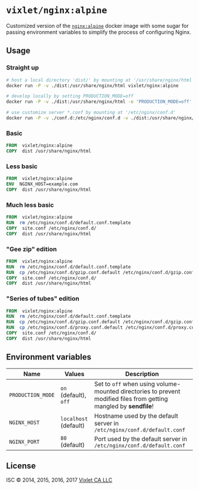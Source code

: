 # `vixlet/nginx:alpine`

Customized version of the [`nginx:alpine`](https://github.com/docker-library/docs/tree/master/nginx) docker image with some sugar for passing environment variables to simplify the process of configuring Nginx.

## Usage

### Straight up
```sh
# host a local directory 'dist/' by mounting at '/usr/share/nginx/html'
docker run -P -v ./dist:/usr/share/nginx/html vixlet/nginx:alpine

# develop locally by setting PRODUCTION_MODE=off
docker run -P -v ./dist:/usr/share/nginx/html -e 'PRODUCTION_MODE=off' vixlet/nginx:alpine

# use customize server *.conf by mounting at '/etc/nginx/conf.d'
docker run -P -v ./conf.d:/etc/nginx/conf.d -v ./dist:/usr/share/nginx/html vixlet/nginx:alpine
```

### Basic
```dockerfile
FROM  vixlet/nginx:alpine
COPY  dist /usr/share/nginx/html
```

### Less basic
```dockerfile
FROM  vixlet/nginx:alpine
ENV  NGINX_HOST=example.com
COPY  dist /usr/share/nginx/html
```

### Much less basic
```dockerfile
FROM  vixlet/nginx:alpine
RUN  rm /etc/nginx/conf.d/default.conf.template
COPY  site.conf /etc/nginx/conf.d/
COPY  dist /usr/share/nginx/html
```

### "Gee zip" edition
```dockerfile
FROM  vixlet/nginx:alpine
RUN  rm /etc/nginx/conf.d/default.conf.template
RUN  cp /etc/nginx/conf.d/gzip.conf.default /etc/nginx/conf.d/gzip.conf
COPY  site.conf /etc/nginx/conf.d/
COPY  dist /usr/share/nginx/html
```

### "Series of tubes" edition
```dockerfile
FROM  vixlet/nginx:alpine
RUN  rm /etc/nginx/conf.d/default.conf.template
RUN  cp /etc/nginx/conf.d/gzip.conf.default /etc/nginx/conf.d/gzip.conf
RUN  cp /etc/nginx/conf.d/proxy.conf.default /etc/nginx/conf.d/proxy.conf
COPY  site.conf /etc/nginx/conf.d/
COPY  dist /usr/share/nginx/html
```

## Environment variables
| Name | Values | Description |
| ---- | ------ | ----------- |
| `PRODUCTION_MODE` | `on` (default), `off` | Set to `off` when using volume-mounted directories to prevent modified files from getting mangled by **sendfile**! |
| `NGINX_HOST` | `localhost` (default) | Hostname used by the default server in `/etc/nginx/conf.d/default.conf` |
| `NGINX_PORT` | `80` (default) | Port used by the default server in `/etc/nginx/conf.d/default.conf` |

## License
ISC © 2014, 2015, 2016, 2017 [Vixlet CA LLC](http://www.vixlet.com/)
